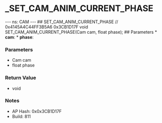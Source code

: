 # _SET_CAM_ANIM_CURRENT_PHASE

--- ns: CAM --- ## SET_CAM_ANIM_CURRENT_PHASE  // 0x4145A4C44FF3B5A6 0x3CB1D17F void SET_CAM_ANIM_CURRENT_PHASE(Cam cam, float phase);   ## Parameters * **cam**: * **phase**:

### Parameters
* Cam cam
* float phase

### Return Value
* void

### Notes
* AP Hash: 0x0x3CB1D17F
* Build: 811

